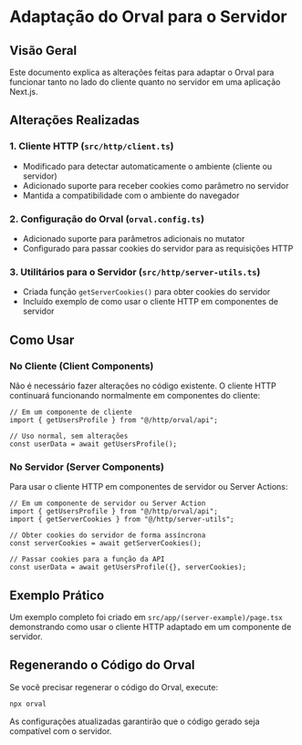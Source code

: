 # Adaptação do Orval para o Servidor

## Visão Geral

Este documento explica as alterações feitas para adaptar o Orval para funcionar tanto no lado do cliente quanto no servidor em uma aplicação Next.js.

## Alterações Realizadas

### 1. Cliente HTTP (`src/http/client.ts`)

- Modificado para detectar automaticamente o ambiente (cliente ou servidor)
- Adicionado suporte para receber cookies como parâmetro no servidor
- Mantida a compatibilidade com o ambiente do navegador

### 2. Configuração do Orval (`orval.config.ts`)

- Adicionado suporte para parâmetros adicionais no mutator
- Configurado para passar cookies do servidor para as requisições HTTP

### 3. Utilitários para o Servidor (`src/http/server-utils.ts`)

- Criada função `getServerCookies()` para obter cookies do servidor
- Incluído exemplo de como usar o cliente HTTP em componentes de servidor

## Como Usar

### No Cliente (Client Components)

Não é necessário fazer alterações no código existente. O cliente HTTP continuará funcionando normalmente em componentes do cliente:

```tsx
// Em um componente de cliente
import { getUsersProfile } from "@/http/orval/api";

// Uso normal, sem alterações
const userData = await getUsersProfile();
```

### No Servidor (Server Components)

Para usar o cliente HTTP em componentes de servidor ou Server Actions:

```tsx
// Em um componente de servidor ou Server Action
import { getUsersProfile } from "@/http/orval/api";
import { getServerCookies } from "@/http/server-utils";

// Obter cookies do servidor de forma assíncrona
const serverCookies = await getServerCookies();

// Passar cookies para a função da API
const userData = await getUsersProfile({}, serverCookies);
```

## Exemplo Prático

Um exemplo completo foi criado em `src/app/(server-example)/page.tsx` demonstrando como usar o cliente HTTP adaptado em um componente de servidor.

## Regenerando o Código do Orval

Se você precisar regenerar o código do Orval, execute:

```bash
npx orval
```

As configurações atualizadas garantirão que o código gerado seja compatível com o servidor.
